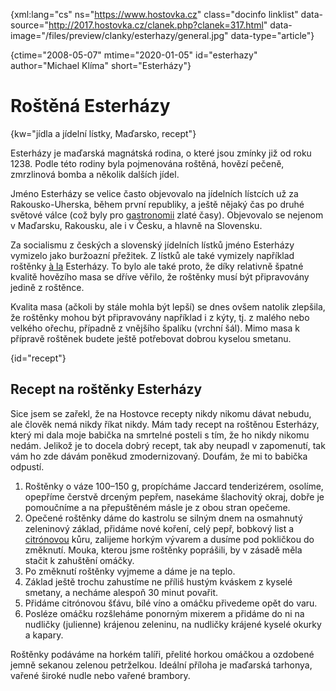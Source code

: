 
{xml:lang="cs" ns="https://www.hostovka.cz" class="docinfo linklist" data-source="http://2017.hostovka.cz/clanek.php?clanek=317.html" data-image="/files/preview/clanky/esterhazy/general.jpg" data-type="article"}

{ctime="2008-05-07" mtime="2020-01-05" id="esterhazy" author="Michael Klíma" short="Esterházy"}

# Roštěná Esterházy

<!-- generated attribute kw by user_udpatekw.sh on 2020-04-25, do not edit -->

{kw="jídla a jídelní lístky, Maďarsko, recept"}

Esterházy je maďarská magnátská rodina, o které jsou zmínky již od roku 1238. Podle této rodiny byla pojmenována roštěná, hovězí pečeně, zmrzlinová bomba a několik dalších jídel.

Jméno Esterházy se velice často objevovalo na jídelních lístcích už za Rakousko-Uherska, během první republiky, a ještě nějaký čas po druhé světové válce (což byly pro [gastronomii][1] zlaté časy). Objevovalo se nejenom v Maďarsku, Rakousku, ale i v Česku, a hlavně na Slovensku.

Za socialismu z českých a slovenský jídelních lístků jméno Esterházy vymizelo jako buržoazní přežitek. Z lístků ale také vymizely například roštěnky [à la][2] Esterházy. To bylo ale také proto, že díky relativně špatné kvalitě hovězího masa se dříve věřilo, že roštěnky musí být připravovány jedině z roštěnce.

Kvalita masa (ačkoli by stále mohla být lepší) se dnes ovšem natolik zlepšila, že roštěnky mohou být připravovány například i z kýty, tj. z malého nebo velkého ořechu, případně z vnějšího špalíku (vrchní šál). Mimo masa k přípravě roštěnek budete ještě potřebovat dobrou kyselou smetanu.

{id="recept"}

## Recept na roštěnky Esterházy

Sice jsem se zařekl, že na Hostovce recepty nikdy nikomu dávat nebudu, ale člověk nemá nikdy říkat nikdy. Mám tady recept na roštěnou Esterházy, který mi dala moje babička na smrtelné posteli s tím, že ho nikdy nikomu nedám. Jelikož je to docela dobrý recept, tak aby neupadl v zapomenutí, tak vám ho zde dávám poněkud zmodernizovaný. Doufám, že mi to babička odpustí.

  1. Roštěnky o váze 100–150 g, propícháme Jaccard tenderizérem, osolíme, opepříme čerstvě drceným pepřem, nasekáme šlachovitý okraj, dobře je pomoučníme a na přepuštěném másle je z obou stran opečeme.
  2. Opečené roštěnky dáme do kastrolu se silným dnem na osmahnutý zeleninový základ, přidáme nové koření, celý pepř, bobkový list a [citrónovou][3] kůru, zalijeme horkým vývarem a dusíme pod pokličkou do změknutí. Mouka, kterou jsme roštěnky poprášili, by v zásadě měla stačit k zahuštění omáčky.
  3. Po změknutí roštěnky vyjmeme a dáme je na teplo.
  4. Základ ještě trochu zahustíme ne příliš hustým kváskem z kyselé smetany, a necháme alespoň 30 minut povařit.
  5. Přidáme citrónovou šťávu, bílé víno a omáčku přivedeme opět do varu.
  6. Posléze omáčku rozšleháme ponorným mixerem a přidáme do ni na nudličky (julienne) krájenou zeleninu, na nudličky krájené kyselé okurky a kapary.

Roštěnky podáváme na horkém talíři, přelité horkou omáčkou a ozdobené jemně sekanou zelenou petrželkou. Ideální příloha je maďarská tarhonya, vařené široké nudle nebo vařené brambory.

 [1]: /gastronomie
 [2]: /a_la
 [3]: /citrony

